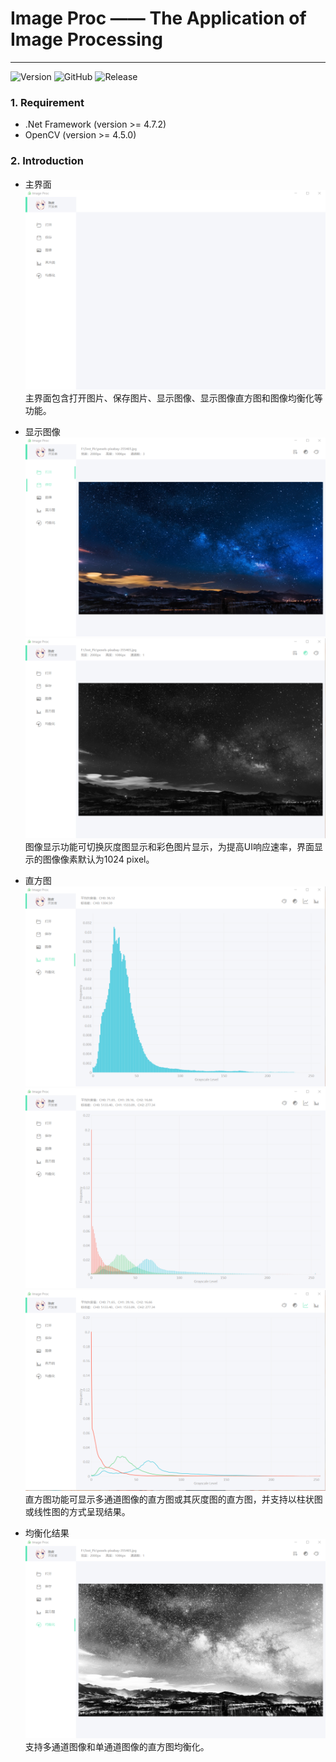 # Image Proc —— The Application of Image Processing
---
![Version](https://img.shields.io/badge/version-1.0.0-brightgreen?style=flat-square)
![GitHub](https://img.shields.io/github/license/CpTea/ImageProc?style=flat-square)
![Release](https://img.shields.io/github/downloads/CpTea/ImageProc/total?style=flat-square)

### 1. Requirement
+ .Net Framework (version >= 4.7.2)
+ OpenCV (version >= 4.5.0)

### 2. Introduction
+ 主界面 
    ![](Pic/0.png)
    主界面包含打开图片、保存图片、显示图像、显示图像直方图和图像均衡化等功能。

+ 显示图像 
    ![](Pic/1.png)
    ![](Pic/2.png)
    图像显示功能可切换灰度图显示和彩色图片显示，为提高UI响应速率，界面显示的图像像素默认为1024 pixel。

+ 直方图
    ![](Pic/4.png) 
    ![](Pic/5.png)
    ![](Pic/3.png)
    直方图功能可显示多通道图像的直方图或其灰度图的直方图，并支持以柱状图或线性图的方式呈现结果。

+ 均衡化结果
    ![](Pic/7.png)
    支持多通道图像和单通道图像的直方图均衡化。